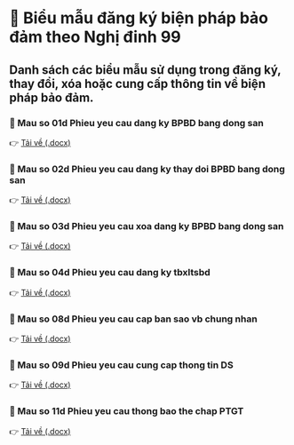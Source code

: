 # 📂 Biểu mẫu đăng ký biện pháp bảo đảm theo Nghị đinh 99
Danh sách các biểu mẫu sử dụng trong đăng ký, thay đổi, xóa hoặc cung cấp thông tin về biện pháp bảo đảm.
---

### 🔹 Mau so 01d Phieu yeu cau dang ky BPBD bang dong san
👉 [Tải về (.docx)](https://raw.githubusercontent.com/TTDKGSTSHCM/bpbd-files/main/Mau%20so%2001d_Phieu%20yeu%20cau%20dang%20ky%20BPBD%20bang%20dong%20san.docx)

### 🔹 Mau so 02d Phieu yeu cau dang ky thay doi BPBD bang dong san
👉 [Tải về (.docx)](https://raw.githubusercontent.com/TTDKGSTSHCM/bpbd-files/main/Mau%20so%2002d_Phieu%20yeu%20cau%20dang%20ky%20thay%20doi%20BPBD%20bang%20dong%20san.docx)

### 🔹 Mau so 03d Phieu yeu cau xoa dang ky BPBD bang dong san
👉 [Tải về (.docx)](https://raw.githubusercontent.com/TTDKGSTSHCM/bpbd-files/main/Mau%20so%2003d_Phieu%20yeu%20cau%20xoa%20dang%20ky%20BPBD%20bang%20dong%20san.docx)

### 🔹 Mau so 04d Phieu yeu cau dang ky tbxltsbd
👉 [Tải về (.docx)](https://raw.githubusercontent.com/TTDKGSTSHCM/bpbd-files/main/Mau%20so%2004d_Phieu%20yeu%20cau%20dang%20ky%20tbxltsbd.docx)

### 🔹 Mau so 08d Phieu yeu cau cap ban sao vb chung nhan
👉 [Tải về (.docx)](https://raw.githubusercontent.com/TTDKGSTSHCM/bpbd-files/main/Mau%20so%2008d_Phieu%20yeu%20cau%20cap%20ban%20sao%20vb%20chung%20nhan.docx)

### 🔹 Mau so 09d Phieu yeu cau cung cap thong tin DS
👉 [Tải về (.docx)](https://raw.githubusercontent.com/TTDKGSTSHCM/bpbd-files/main/Mau%20so%2009d_Phieu%20yeu%20cau%20cung%20cap%20thong%20tin%20DS.docx)

### 🔹 Mau so 11d Phieu yeu cau thong bao the chap PTGT
👉 [Tải về (.docx)](https://raw.githubusercontent.com/TTDKGSTSHCM/bpbd-files/main/Mau%20so%2011d_Phieu%20yeu%20cau%20thong%20bao%20the%20chap%20PTGT.docx)
